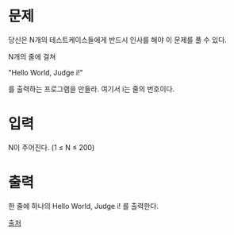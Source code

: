 # 문제

당신은 N개의 테스트케이스들에게 반드시 인사를 해야 이 문제를 풀 수 있다.

N개의 줄에 걸쳐

"Hello World, Judge i!"

를 출력하는 프로그램을 만들라. 여기서 i는 줄의 번호이다.

# 입력

N이 주어진다. (1 ≤ N ≤ 200)

# 출력

한 줄에 하나의 Hello World, Judge i! 를 출력한다.

[출처](https://www.acmicpc.net/problem/9316)
